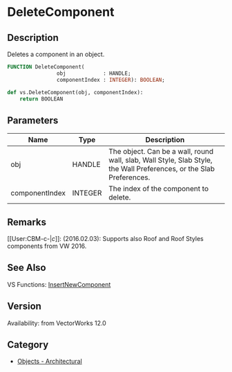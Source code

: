 # DeleteComponent

## Description
Deletes a component in an object.

```pascal
FUNCTION DeleteComponent(
				obj            : HANDLE;
				componentIndex : INTEGER): BOOLEAN;
```

```python
def vs.DeleteComponent(obj, componentIndex):
    return BOOLEAN
```

## Parameters
|Name|Type|Description|
|---|---|---|
|obj|HANDLE|The object. Can be a wall, round wall, slab, Wall Style, Slab Style, the Wall Preferences, or the Slab Preferences.|
|componentIndex|INTEGER|The index of the component to delete.|

## Remarks
[[User:CBM-c-|_c_]]: (2016.02.03):  Supports also Roof and Roof Styles components from VW 2016.

## See Also
VS Functions:
[InsertNewComponent](InsertNewComponent.md)

## Version
Availability: from VectorWorks 12.0

## Category
* [Objects - Architectural](../Categories/Objects%20-%20Architectural.md)

